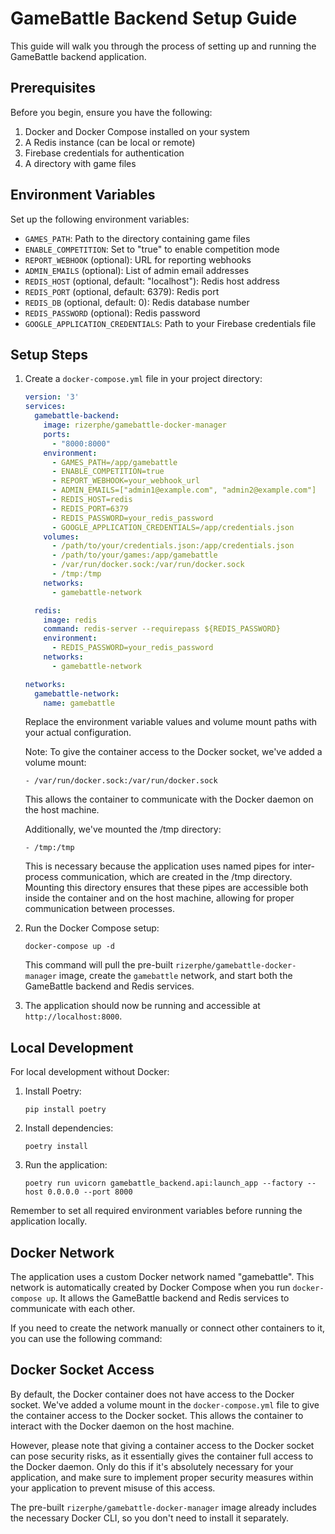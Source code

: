 # GameBattle Backend Setup Guide

This guide will walk you through the process of setting up and running the GameBattle backend application.

## Prerequisites

Before you begin, ensure you have the following:

1. Docker and Docker Compose installed on your system
2. A Redis instance (can be local or remote)
3. Firebase credentials for authentication
4. A directory with game files

## Environment Variables

Set up the following environment variables:

- `GAMES_PATH`: Path to the directory containing game files
- `ENABLE_COMPETITION`: Set to "true" to enable competition mode
- `REPORT_WEBHOOK` (optional): URL for reporting webhooks
- `ADMIN_EMAILS` (optional): List of admin email addresses
- `REDIS_HOST` (optional, default: "localhost"): Redis host address
- `REDIS_PORT` (optional, default: 6379): Redis port
- `REDIS_DB` (optional, default: 0): Redis database number
- `REDIS_PASSWORD` (optional): Redis password
- `GOOGLE_APPLICATION_CREDENTIALS`: Path to your Firebase credentials file

## Setup Steps

1. Create a `docker-compose.yml` file in your project directory:
   ```yaml
   version: '3'
   services:
     gamebattle-backend:
       image: rizerphe/gamebattle-docker-manager
       ports:
         - "8000:8000"
       environment:
         - GAMES_PATH=/app/gamebattle
         - ENABLE_COMPETITION=true
         - REPORT_WEBHOOK=your_webhook_url
         - ADMIN_EMAILS=["admin1@example.com", "admin2@example.com"]
         - REDIS_HOST=redis
         - REDIS_PORT=6379
         - REDIS_PASSWORD=your_redis_password
         - GOOGLE_APPLICATION_CREDENTIALS=/app/credentials.json
       volumes:
         - /path/to/your/credentials.json:/app/credentials.json
         - /path/to/your/games:/app/gamebattle
         - /var/run/docker.sock:/var/run/docker.sock
         - /tmp:/tmp
       networks:
         - gamebattle-network

     redis:
       image: redis
       command: redis-server --requirepass ${REDIS_PASSWORD}
       environment:
         - REDIS_PASSWORD=your_redis_password
       networks:
         - gamebattle-network

   networks:
     gamebattle-network:
       name: gamebattle
   ```

   Replace the environment variable values and volume mount paths with your actual configuration.

   Note: To give the container access to the Docker socket, we've added a volume mount:
   ```
   - /var/run/docker.sock:/var/run/docker.sock
   ```
   This allows the container to communicate with the Docker daemon on the host machine.

   Additionally, we've mounted the /tmp directory:
   ```
   - /tmp:/tmp
   ```
   This is necessary because the application uses named pipes for inter-process communication, which are created in the /tmp directory. Mounting this directory ensures that these pipes are accessible both inside the container and on the host machine, allowing for proper communication between processes.

2. Run the Docker Compose setup:
   ```
   docker-compose up -d
   ```

   This command will pull the pre-built `rizerphe/gamebattle-docker-manager` image, create the `gamebattle` network, and start both the GameBattle backend and Redis services.

3. The application should now be running and accessible at `http://localhost:8000`.

## Local Development

For local development without Docker:

1. Install Poetry:
   ```
   pip install poetry
   ```

2. Install dependencies:
   ```
   poetry install
   ```

3. Run the application:
   ```
   poetry run uvicorn gamebattle_backend.api:launch_app --factory --host 0.0.0.0 --port 8000
   ```

Remember to set all required environment variables before running the application locally.

## Docker Network

The application uses a custom Docker network named "gamebattle". This network is automatically created by Docker Compose when you run `docker-compose up`. It allows the GameBattle backend and Redis services to communicate with each other.

If you need to create the network manually or connect other containers to it, you can use the following command:

## Docker Socket Access

By default, the Docker container does not have access to the Docker socket. We've added a volume mount in the `docker-compose.yml` file to give the container access to the Docker socket. This allows the container to interact with the Docker daemon on the host machine.

However, please note that giving a container access to the Docker socket can pose security risks, as it essentially gives the container full access to the Docker daemon. Only do this if it's absolutely necessary for your application, and make sure to implement proper security measures within your application to prevent misuse of this access.

The pre-built `rizerphe/gamebattle-docker-manager` image already includes the necessary Docker CLI, so you don't need to install it separately.
